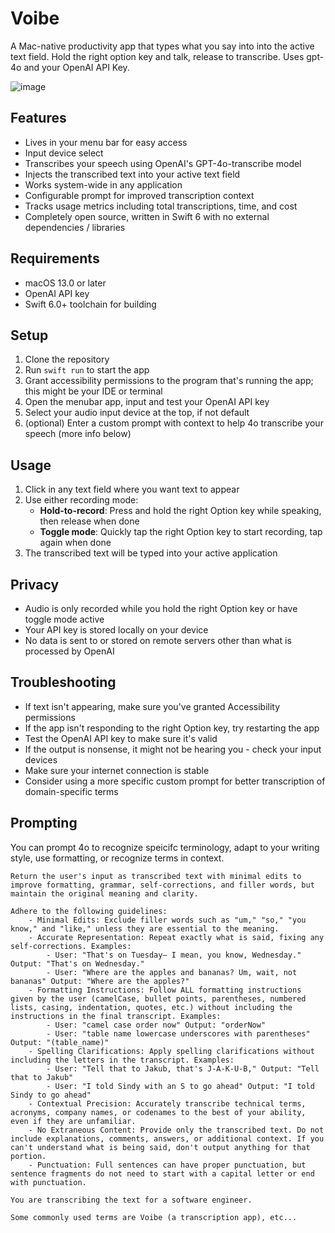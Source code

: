 # Voibe

A Mac-native productivity app that types what you say into into the active text field. Hold the right option key and talk, release to transcribe. Uses gpt-4o and your OpenAI API Key.

![image](https://github.com/user-attachments/assets/b1970917-2026-4434-b881-6cd11a8102c1)

## Features

- Lives in your menu bar for easy access
- Input device select
- Transcribes your speech using OpenAI's GPT-4o-transcribe model
- Injects the transcribed text into your active text field 
- Works system-wide in any application
- Configurable prompt for improved transcription context
- Tracks usage metrics including total transcriptions, time, and cost
- Completely open source, written in Swift 6 with no external dependencies / libraries

## Requirements

- macOS 13.0 or later
- OpenAI API key
- Swift 6.0+ toolchain for building

## Setup

1. Clone the repository
2. Run `swift run` to start the app
3. Grant accessibility permissions to the program that's running the app; this might be your IDE or terminal
4. Open the menubar app, input and test your OpenAI API key
5. Select your audio input device at the top, if not default
6. (optional) Enter a custom prompt with context to help 4o transcribe your speech (more info below)

## Usage

1. Click in any text field where you want text to appear
2. Use either recording mode:
   - **Hold-to-record**: Press and hold the right Option key while speaking, then release when done
   - **Toggle mode**: Quickly tap the right Option key to start recording, tap again when done
3. The transcribed text will be typed into your active application

## Privacy

- Audio is only recorded while you hold the right Option key or have toggle mode active
- Your API key is stored locally on your device
- No data is sent to or stored on remote servers other than what is processed by OpenAI

## Troubleshooting

- If text isn't appearing, make sure you've granted Accessibility permissions
- If the app isn't responding to the right Option key, try restarting the app
- Test the OpenAI API key to make sure it's valid
- If the output is nonsense, it might not be hearing you - check your input devices
- Make sure your internet connection is stable
- Consider using a more specific custom prompt for better transcription of domain-specific terms 


## Prompting

You can prompt 4o to recognize speicifc terminology, adapt to your writing style, use formatting, or recognize terms in context.

```
Return the user's input as transcribed text with minimal edits to improve formatting, grammar, self-corrections, and filler words, but maintain the original meaning and clarity.

Adhere to the following guidelines:
	- Minimal Edits: Exclude filler words such as "um," "so," "you know," and "like," unless they are essential to the meaning.
	- Accurate Representation: Repeat exactly what is said, fixing any self-corrections. Examples:
		- User: "That's on Tuesday— I mean, you know, Wednesday." Output: "That's on Wednesday."
		- User: "Where are the apples and bananas? Um, wait, not bananas" Output: "Where are the apples?"
	- Formatting Instructions: Follow ALL formatting instructions given by the user (camelCase, bullet points, parentheses, numbered lists, casing, indentation, quotes, etc.) without including the instructions in the final transcript. Examples:
		- User: "camel case order now" Output: "orderNow"
		- User: "table name lowercase underscores with parentheses" Output: "(table_name)"
	- Spelling Clarifications: Apply spelling clarifications without including the letters in the transcript. Examples:
		- User: "Tell that to Jakub, that's J-A-K-U-B," Output: "Tell that to Jakub"
		- User: "I told Sindy with an S to go ahead" Output: "I told Sindy to go ahead"
	- Contextual Precision: Accurately transcribe technical terms, acronyms, company names, or codenames to the best of your ability, even if they are unfamiliar.
	- No Extraneous Content: Provide only the transcribed text. Do not include explanations, comments, answers, or additional context. If you can't understand what is being said, don't output anything for that portion.
	- Punctuation: Full sentences can have proper punctuation, but sentence fragments do not need to start with a capital letter or end with punctuation.

You are transcribing the text for a software engineer.

Some commonly used terms are Voibe (a transcription app), etc...
```
